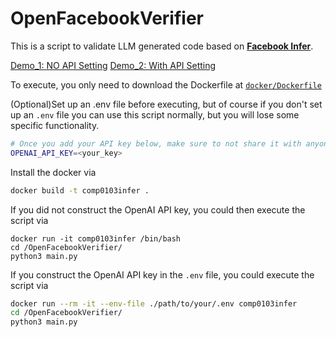 # OpenFacebookVerifier
This is a script to validate LLM generated code based on **[Facebook Infer](https://github.com/facebook/infer)**.

[Demo_1: NO API Setting](https://drive.google.com/file/d/1x8mGVQbVhWuUcWsq83j1VpdTWdPYbmWW/view?usp=sharing) [Demo_2: With API Setting](https://drive.google.com/file/d/10sB3gYkx2ino07brrgUq5ekpRE2tVK34/view?usp=sharing)

To execute, you only need to download the Dockerfile at [`docker/Dockerfile`](https://github.com/Cenxn/OpenFacebookVerifier/blob/main/docker/Dockerfile)

(Optional)Set up an .env file before executing, but of course if you don't set up an `.env` file you can use this script normally, but you will lose some specific functionality.
``` bash
# Once you add your API key below, make sure to not share it with anyone! The API key should remain private.
OPENAI_API_KEY=<your_key>
```
Install the docker via
``` bash
docker build -t comp0103infer .
```
If you did not construct the OpenAI API key, you could then execute the script via 
```
docker run -it comp0103infer /bin/bash
cd /OpenFacebookVerifier/
python3 main.py
```
If you construct the OpenAI API key in the `.env` file, you could execute the script via
``` bash
docker run --rm -it --env-file ./path/to/your/.env comp0103infer
cd /OpenFacebookVerifier/
python3 main.py
```
